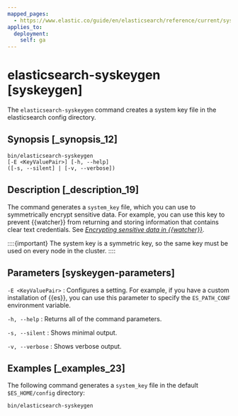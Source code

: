 ```yaml
---
mapped_pages:
  - https://www.elastic.co/guide/en/elasticsearch/reference/current/syskeygen.html
applies_to:
  deployment:
    self: ga
---
```


# elasticsearch-syskeygen [syskeygen]

The `elasticsearch-syskeygen` command creates a system key file in the elasticsearch config directory.


## Synopsis [_synopsis_12]

```shell
bin/elasticsearch-syskeygen
[-E <KeyValuePair>] [-h, --help]
([-s, --silent] | [-v, --verbose])
```


## Description [_description_19]

The command generates a `system_key` file, which you can use to symmetrically encrypt sensitive data. For example, you can use this key to prevent {{watcher}} from returning and storing information that contains clear text credentials. See [*Encrypting sensitive data in {{watcher}}*](docs-content://explore-analyze/alerts-cases/watcher/encrypting-data.md).

::::{important}
The system key is a symmetric key, so the same key must be used on every node in the cluster.
::::



## Parameters [syskeygen-parameters]

`-E <KeyValuePair>`
:   Configures a setting. For example, if you have a custom installation of {{es}}, you can use this parameter to specify the `ES_PATH_CONF` environment variable.

`-h, --help`
:   Returns all of the command parameters.

`-s, --silent`
:   Shows minimal output.

`-v, --verbose`
:   Shows verbose output.


## Examples [_examples_23]

The following command generates a `system_key` file in the default `$ES_HOME/config` directory:

```sh
bin/elasticsearch-syskeygen
```

